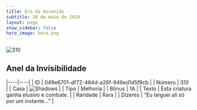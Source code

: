 ```yaml
---
title: Era da Ascensão
subtitle: 30 de maio de 2019
layout: page
show_sidebar: false
hero_image: hero.png
---
```


![310](https://cdn.keyforgegame.com/media/card_front/pt/435_310_G5GW594MQH8Q_pt.png)

## Anel da Invisibilidade

|----|----|
| ID | 049e6701-df72-484d-a26f-946ed1d5f9cb |
| Número | 310 |
| Casa | ![Shadows](https://archonarcana.com/images/thumb/e/ee/Shadows.png/22px-Shadows.png "Sombras") |
| Tipo | Melhoria |
| Bônus | 1A |
| Texto | Esta criatura ganha elusivo e combate. |
| Raridade | Rara |
| Dizeres | “Eu larguei ali só por um instante…” |
